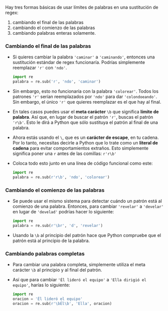 Hay tres formas básicas de usar límites de palabras en una sustitución de regex:

  1. cambiando el final de las palabras
  1. cambiando el comienzo de las palabras
  1. cambiando palabras enteras solamente.

### Cambiando el final de las palabras

- Si quieres cambiar la palabra `'caminar'` a `'caminando'`, entonces una sustitución estándar de regex funcionaría. Podrías simplemente reemplazar `'r'` con `'ndo'`.

    ```python
    import re
    palabra = re.sub('r', 'ndo', 'caminar')
    ```

- Sin embargo, esto no funcionaría con la palabra `'colorear'`. Todos los patrones `'r'` serían reemplazados por `'ndo'` para dar `'colondoeando'`. Sin embargo, el único `'r'` que quieres reemplazar es el que hay al final.

- En tales casos puedes usar el **meta carácter** `\b` que significa **límite de palabra**. Así que, en lugar de buscar el patrón `'r'`, buscas el patrón `'r\b'`. Esto le dirá a Python que sólo sustituya el patrón al final de una palabra.

- Ahora estás usando el `\`, que es un **carácter de escape**, en tu cadena. Por lo tanto, necesitas decirle a Python que lo trate como un **literal de cadena** para evitar comportamientos extraños. Esto simplemente significa poner una `r` antes de las comillas: `r'r\b'`

- Coloca todo esto junto en una línea de código funcional como este:

    ```python
    import re
    palabra = re.sub(r'r\b', 'ndo', 'colorear')
    ```

### Cambiando el comienzo de las palabras

- Se puede usar el mismo sistema para detectar cuándo un patrón está al comienzo de una palabra. Entonces, para cambiar `'revelar'` a `'develar'` en lugar de `'develad'` podrías hacer lo siguiente:

    ```python
    import re
    palabra = re.sub(r'\br', 'd', 'revelar')
    ```

- Usando la `\b` al principio del patrón hace que Python compruebe que el patrón está al principio de la palabra.

### Cambiando palabras completas

- Para cambiar una palabra completa, simplemente utiliza el meta carácter `\b` al principio y al final del patrón.

- Así que para cambiar `'Él lideró el equipo'` a `'Ella dirigió el equipo'`, harías lo siguiente:

    ```python
    import re
    oracion = 'Él lideró el equipo'
    oracion = re.sub(r'\bÉl\b', 'Ella', oracion)
    ```
